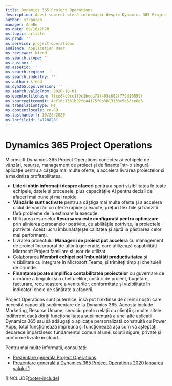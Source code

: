 ```yaml
---
title: Dynamics 365 Project Operations
description: Acest subiect oferă informații despre Dynamics 365 Project operations.
author: stsporen
manager: AnnBe
ms.date: 09/16/2020
ms.topic: article
ms.prod: ''
ms.service: project-operations
audience: Application User
ms.reviewer: kfend
ms.search.scope: ''
ms.custom: ''
ms.assetid: ''
ms.search.region: ''
ms.search.industry: ''
ms.author: kfend
ms.dyn365.ops.version: ''
ms.search.validFrom: 2020-10-01
ms.openlocfilehash: 7fce84c9cc1f9c1beda73f403c052f779d10559f
ms.sourcegitcommit: 4cf1dc1561b92fca4175f0b3813133c5e63ce8e6
ms.translationtype: HT
ms.contentlocale: ro-RO
ms.lasthandoff: 10/28/2020
ms.locfileid: "4120828"
---
```

# <a name="dynamics-365-project-operations"></a>Dynamics 365 Project Operations

Microsoft Dynamics 365 Project Operations conectează echipele de vânzări, resurse, management de proiect și de finanțe într-o singură aplicație pentru a câștiga mai multe oferte, a accelera livrarea proiectelor și a maximiza profitabilitatea.

-   **Liderii obțin informații despre afaceri** pentru a spori vizibilitatea în toate echipele, datele și procesele, plus capacitățile AI pentru decizii de afaceri mai bune și mai rapide.
-   **Vânzările sunt activate** pentru a câștiga mai multe oferte și a accelera ciclul de vânzări cu oferte rapide și exacte, prețuri flexibile și tranziții fără probleme de la estimare la execuție.
-   Utilizarea resurselor **Resursarea este configurată pentru optimizare** prin alinierea persoanelor potrivite, cu abilitățile potrivite, la proiectele potrivite. Acest lucru îmbunătățește calitatea și ajută la păstrarea celor mai performanți.
-   Livrarea proiectului **Managerii de proiect pot accelera** cu management de proiect încorporat de ultimă generație, care utilizează capabilități Microsoft Project familiare și ușor de utilizat.
-   Colaborarea **Membrii echipei pot îmbunătăți productivitatea** și vizibilitate cu integrare în Microsoft Teams, și trimiteți timp și cheltuieli de oriunde.
-   **Finanțarea poate simplifica contabilitatea proiectelor** cu guvernare de urmărire a timpului și a cheltuielilor, costuri de proiect, bugetare, facturare, recunoaștere a veniturilor, conformitate și vizibilitate în indicatori cheie de sănătate a afacerii.

Project Operations sunt puternice, însă pot fi extinse de clienții noștri care necesită capacități suplimentare de la Dynamics 365. Aceasta include Marketing, Resurse Umane, serviciu pentru relații cu clienții și multe altele. Indiferent dacă doriți funcționalitatea suplimentară a unei alte aplicații Dynamics 365 sau să adăugați o aplicație personalizată construită cu Power Apps, totul funcționează împreună și funcționează așa cum vă așteptați, deoarece împărtășesc fundamentul comun al unei soluții sigure, private și conforme livrate în cloud.

Pentru mai multe informații, consultați:

- [Prezentare generală Project Operations](https://dynamics.microsoft.com/en-us/project-operations/overview/)
- [Prezentare generală a Dynamics 365 Project Operations 2020 lansarea valului 1](https://docs.microsoft.com/dynamics365-release-plan/2020wave1/dynamics365-project-operations/)



[!INCLUDE[footer-include](includes/footer-banner.md)]